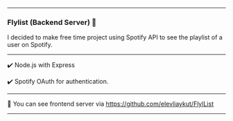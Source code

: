 <hr></hr>

### Flylist (Backend Server) 🎉

I decided to make free time project using Spotify API to see the playlist of a user on Spotify.

<hr></hr>

✔️ Node.js with Express

✔️ Spotify OAuth for authentication.

<hr></hr>

🎉 You can see frontend server via https://github.com/elevliaykut/FlylList

<hr></hr>